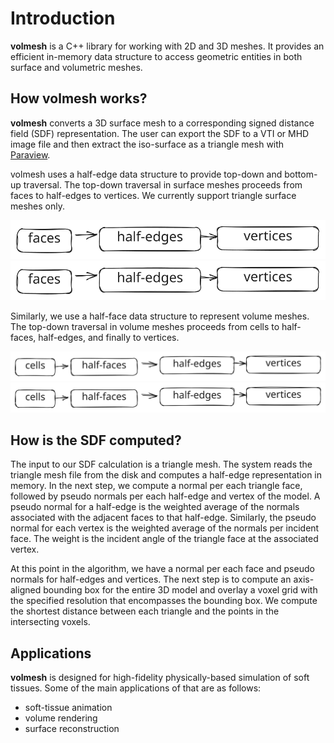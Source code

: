 # Introduction
**volmesh** is a C++ library for working with 2D and 3D meshes. It provides an efficient in-memory data structure to access geometric entities in both surface and volumetric meshes.

## How volmesh works?
**volmesh** converts a 3D surface mesh to a corresponding signed distance field (SDF) representation. The user can export the SDF to a VTI or MHD image file and then extract the iso-surface as a triangle mesh with [Paraview](https://www.paraview.org).

volmesh uses a half-edge data structure to provide top-down and bottom-up traversal. The top-down traversal in surface meshes proceeds from faces to half-edges to vertices. We currently support triangle surface meshes only.

![Surface mesh top-down traversal](https://github.com/pouryashirazian/volmesh/blob/main/docs/images/surface_topdown_traversal.svg?raw=true)
<img src="https://github.com/pouryashirazian/volmesh/blob/main/docs/images/surface_topdown_traversal.svg?raw=true">

Similarly, we use a half-face data structure to represent volume meshes. The top-down traversal in volume meshes proceeds from cells to half-faces, half-edges, and finally to vertices.

![Volume mesh top-down traversal](https://github.com/pouryashirazian/volmesh/blob/main/docs/images/volume_topdown_traversal.svg?raw=true)
<img src="https://github.com/pouryashirazian/volmesh/blob/main/docs/images/volume_topdown_traversal.svg?raw=true">

## How is the SDF computed?
The input to our SDF calculation is a triangle mesh. The system reads the triangle mesh file from the disk and computes a half-edge representation in memory. In the next step, we compute a normal per each triangle face, followed by pseudo normals per each half-edge and vertex of the model. A pseudo normal for a half-edge is the weighted average of the normals associated with the adjacent faces to that half-edge. Similarly, the pseudo normal for each vertex is the weighted average of the normals per incident face. The weight is the incident angle of the triangle face at the associated vertex.

At this point in the algorithm, we have a normal per each face and pseudo normals for half-edges and vertices. The next step is to compute an axis-aligned bounding box for the entire 3D model and overlay a voxel grid with the specified resolution that encompasses the bounding box. We compute the shortest distance between each triangle and the points in the intersecting voxels.

## Applications
**volmesh** is designed for high-fidelity physically-based simulation of soft tissues. Some of the main applications of that are as follows:

- soft-tissue animation
- volume rendering
- surface reconstruction
